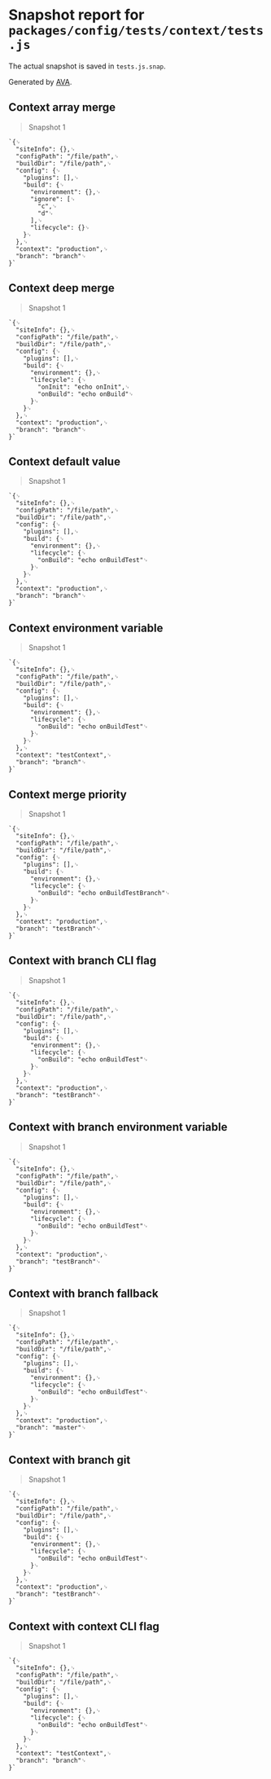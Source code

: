 # Snapshot report for `packages/config/tests/context/tests.js`

The actual snapshot is saved in `tests.js.snap`.

Generated by [AVA](https://ava.li).

## Context array merge

> Snapshot 1

    `{␊
      "siteInfo": {},␊
      "configPath": "/file/path",␊
      "buildDir": "/file/path",␊
      "config": {␊
        "plugins": [],␊
        "build": {␊
          "environment": {},␊
          "ignore": [␊
            "c",␊
            "d"␊
          ],␊
          "lifecycle": {}␊
        }␊
      },␊
      "context": "production",␊
      "branch": "branch"␊
    }`

## Context deep merge

> Snapshot 1

    `{␊
      "siteInfo": {},␊
      "configPath": "/file/path",␊
      "buildDir": "/file/path",␊
      "config": {␊
        "plugins": [],␊
        "build": {␊
          "environment": {},␊
          "lifecycle": {␊
            "onInit": "echo onInit",␊
            "onBuild": "echo onBuild"␊
          }␊
        }␊
      },␊
      "context": "production",␊
      "branch": "branch"␊
    }`

## Context default value

> Snapshot 1

    `{␊
      "siteInfo": {},␊
      "configPath": "/file/path",␊
      "buildDir": "/file/path",␊
      "config": {␊
        "plugins": [],␊
        "build": {␊
          "environment": {},␊
          "lifecycle": {␊
            "onBuild": "echo onBuildTest"␊
          }␊
        }␊
      },␊
      "context": "production",␊
      "branch": "branch"␊
    }`

## Context environment variable

> Snapshot 1

    `{␊
      "siteInfo": {},␊
      "configPath": "/file/path",␊
      "buildDir": "/file/path",␊
      "config": {␊
        "plugins": [],␊
        "build": {␊
          "environment": {},␊
          "lifecycle": {␊
            "onBuild": "echo onBuildTest"␊
          }␊
        }␊
      },␊
      "context": "testContext",␊
      "branch": "branch"␊
    }`

## Context merge priority

> Snapshot 1

    `{␊
      "siteInfo": {},␊
      "configPath": "/file/path",␊
      "buildDir": "/file/path",␊
      "config": {␊
        "plugins": [],␊
        "build": {␊
          "environment": {},␊
          "lifecycle": {␊
            "onBuild": "echo onBuildTestBranch"␊
          }␊
        }␊
      },␊
      "context": "production",␊
      "branch": "testBranch"␊
    }`

## Context with branch CLI flag

> Snapshot 1

    `{␊
      "siteInfo": {},␊
      "configPath": "/file/path",␊
      "buildDir": "/file/path",␊
      "config": {␊
        "plugins": [],␊
        "build": {␊
          "environment": {},␊
          "lifecycle": {␊
            "onBuild": "echo onBuildTest"␊
          }␊
        }␊
      },␊
      "context": "production",␊
      "branch": "testBranch"␊
    }`

## Context with branch environment variable

> Snapshot 1

    `{␊
      "siteInfo": {},␊
      "configPath": "/file/path",␊
      "buildDir": "/file/path",␊
      "config": {␊
        "plugins": [],␊
        "build": {␊
          "environment": {},␊
          "lifecycle": {␊
            "onBuild": "echo onBuildTest"␊
          }␊
        }␊
      },␊
      "context": "production",␊
      "branch": "testBranch"␊
    }`

## Context with branch fallback

> Snapshot 1

    `{␊
      "siteInfo": {},␊
      "configPath": "/file/path",␊
      "buildDir": "/file/path",␊
      "config": {␊
        "plugins": [],␊
        "build": {␊
          "environment": {},␊
          "lifecycle": {␊
            "onBuild": "echo onBuildTest"␊
          }␊
        }␊
      },␊
      "context": "production",␊
      "branch": "master"␊
    }`

## Context with branch git

> Snapshot 1

    `{␊
      "siteInfo": {},␊
      "configPath": "/file/path",␊
      "buildDir": "/file/path",␊
      "config": {␊
        "plugins": [],␊
        "build": {␊
          "environment": {},␊
          "lifecycle": {␊
            "onBuild": "echo onBuildTest"␊
          }␊
        }␊
      },␊
      "context": "production",␊
      "branch": "testBranch"␊
    }`

## Context with context CLI flag

> Snapshot 1

    `{␊
      "siteInfo": {},␊
      "configPath": "/file/path",␊
      "buildDir": "/file/path",␊
      "config": {␊
        "plugins": [],␊
        "build": {␊
          "environment": {},␊
          "lifecycle": {␊
            "onBuild": "echo onBuildTest"␊
          }␊
        }␊
      },␊
      "context": "testContext",␊
      "branch": "branch"␊
    }`
